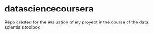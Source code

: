 # datasciencecoursera
Repo created for the evaluation of my proyect in the course of the data scientis's toolbox
